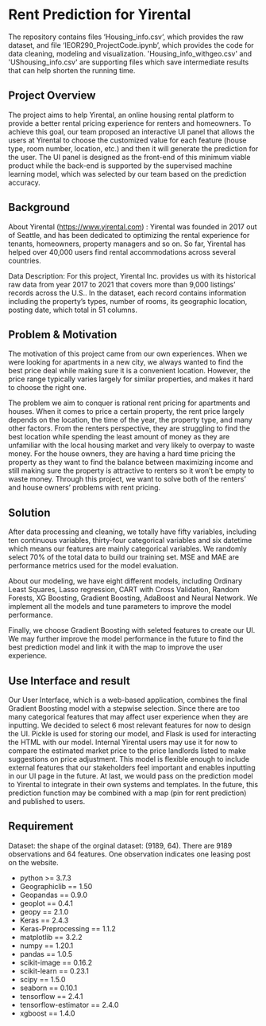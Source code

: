 # Rent Prediction for Yirental

The repository contains files ‘Housing_info.csv‘, which provides the raw dataset, and file ‘IEOR290_ProjectCode.ipynb’, which provides the code for data cleaning, modeling and visualization. 'Housing_info_withgeo.csv' and 'UShousing_info.csv' are supporting files which save intermediate results that can help shorten the running time.

## Project Overview

The project aims to help Yirental, an online housing rental platform to provide a better rental pricing experience for renters and homeowners. To achieve this goal, our team proposed an interactive UI panel that allows the users at Yirental to choose the customized value for each feature (house type, room number, location, etc.) and then it will generate the prediction for the user. The UI panel is designed as the front-end of this minimum viable product while the back-end is supported by the supervised machine learning model, which was selected by our team based on the prediction accuracy.


## Background

About Yirental (https://www.yirental.com) : 
Yirental was founded in 2017 out of Seattle, and has been dedicated to optimizing the rental experience for tenants, homeowners, property managers and so on. So far, Yirental has helped over 40,000 users find rental accommodations across several countries.

Data Description: 
For this project, Yirental Inc. provides us with its historical raw data from year 2017 to 2021 that covers more than 9,000 listings’ records across the U.S.. In the dataset, each record contains information including the property’s types, number of rooms, its geographic location, posting date, which total in 51 columns. 



## Problem & Motivation

The motivation of this project came from our own experiences. When we were looking for apartments in a new city, we always wanted to find the best price deal while making sure it is a convenient location. However, the price range typically varies largely for similar properties, and makes it hard to choose the right one. 

The problem we aim to conquer is rational rent pricing for apartments and houses. When it comes to price a certain property, the rent price largely depends on the location, the time of the year, the property type, and many other factors. From the renters perspective, they are struggling to find the best location while spending the least amount of money as they are unfamiliar with the local housing market and very likely to overpay to waste money. For the house owners, they are having a hard time pricing the property as they want to find the balance between maximizing income and still making sure the property is attractive to renters so it won’t be empty to waste money. Through this project, we want to solve both of the renters’ and house owners’ problems with rent pricing.


## Solution

After data processing and cleaning, we totally have fifty variables, including ten continuous variables, thirty-four categorical variables and six datetime which means our features are mainly categorical variables. We randomly select 70% of the total data to build our training set. MSE and MAE are performance metrics used for the model evaluation.

About our modeling, we have eight different models, including Ordinary Least Squares, Lasso regression, CART with Cross Validation, Random Forests, XG Boosting, Gradient Boosting, AdaBoost and Neural Network.  We implement all the models and tune parameters to improve the model performance.

Finally, we choose Gradient Boosting with seleted features to create our UI. We may further improve the model performance in the future to find the best prediction model and link it with the map to improve the user experience.

## Use Interface and result

Our User Interface, which is a web-based application, combines the final Gradient Boosting model with a stepwise selection. Since there are too many categorical features that may affect user experience when they are inputting. We decided to select 6 most relevant features for now to design the UI. Pickle is used for storing our model, and Flask is used for interacting the HTML with our model. Internal Yirental users may use it for now to compare the estimated market price to the price landlords listed to make suggestions on price adjustment. This model is flexible enough to include external features that our stakeholders feel important and enables inputting in our UI page in the future. At last, we would pass on the prediction model to Yirental to integrate in their own systems and templates. In the future, this prediction function may be combined with a map (pin for rent prediction) and published to users.

## Requirement

Dataset: the shape of the orginal dataset: (9189, 64). There are 9189 observations and 64 features. One observation indicates one leasing post on the website.

 - python >= 3.7.3
 - Geographiclib   ==    1.50
 - Geopandas   ==   0.9.0
 - geoplot   ==   0.4.1
 - geopy   ==    2.1.0
 - Keras   ==   2.4.3
 - Keras-Preprocessing   ==   1.1.2
 - matplotlib   ==   3.2.2
 - numpy   ==   1.20.1
 - pandas   ==   1.0.5
 - scikit-image   ==   0.16.2
 - scikit-learn   ==   0.23.1
 - scipy   ==   1.5.0
 - seaborn   ==   0.10.1
 - tensorflow   ==   2.4.1
 - tensorflow-estimator   ==   2.4.0
 - xgboost   ==   1.4.0


